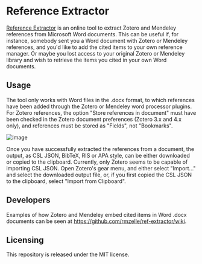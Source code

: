 # Reference Extractor

[Reference Extractor](http://rintze.zelle.me/ref-extractor/) is an online tool to extract Zotero and Mendeley references from Microsoft Word documents.
This can be useful if, for instance, somebody sent you a Word document with Zotero or Mendeley references, and you'd like to add the cited items to your own reference manager.
Or maybe you lost access to your original Zotero or Mendeley library and wish to retrieve the items you cited in your own Word documents.

## Usage

The tool only works with Word files in the .docx format, to which references have been added through the Zotero or Mendeley word processor plugins.
For Zotero references, the option "Store references in document" must have been checked in the Zotero document preferences (Zotero 3.x and 4.x only), and references must be stored as "Fields", not "Bookmarks".

![image](https://cloud.githubusercontent.com/assets/77951/19630377/a01b9a4e-9957-11e6-8113-9e36b11724db.png)

Once you have successfully extracted the references from a document, the output, as CSL JSON, BibTeX, RIS or APA style, can be either downloaded or copied to the clipboard.
Currently, only Zotero seems to be capable of importing CSL JSON.
Open Zotero's gear menu, and either select "Import..." and select the downloaded output file, or, if you first copied the CSL JSON to the clipboard, select "Import from Clipboard".

## Developers

Examples of how Zotero and Mendeley embed cited items in Word .docx documents can be seen at <https://github.com/rmzelle/ref-extractor/wiki>.

## Licensing

This repository is released under the MIT license.
